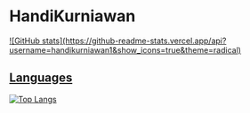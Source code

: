 # HandiKurniawan

<p align="left">
<a href="https://github.com/handikurniawan1">
  ![GitHub stats](https://github-readme-stats.vercel.app/api?username=handikurniawan1&show_icons=true&theme=radical)


## Languages

[![Top Langs](https://github-readme-stats.vercel.app/api/top-langs/?username=handikurniawan1&layout=compact)](https://github.com/handikurniawan1)
</a>
</p>
